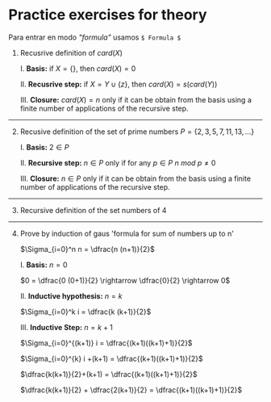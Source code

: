 # Practice exercises for theory

Para entrar en modo _"formula"_ usamos `$ Formula $`

1. Recusrive definition of $card (X)$

    I. **Basis:** if $X = \{\}$, then $card(X) = 0$

    II. **Recusrive step:** if $X = Y \cup \{z\}$, then $card(X) = s(card(Y))$

    III. **Closure:** $card(X) = n$ only if it can be obtain from the basis using a finite number of applications of the recursive step.

---

2. Recusive definition of the set of prime numbers $P = \{2,3,5,7,11,13,...\}$

    I. **Basis:** $2 \in P$

    II. **Recursive step:** $n \in P$ only if for any $p \in P$ $n$ $mod$ $p \neq 0$

    III. **Closure:** $n \in P$ only if it can be obtain from the basis using a finite number of applications of the recursive step.

---

3. Recursive definition of the set numbers of $4$

---

4. Prove by induction of gaus 'formula for sum of numbers up to n'

    $\Sigma_{i=0}^n n = \dfrac{n (n+1)}{2}$

    I. **Basis:** $n = 0$
    
    $0 = \dfrac{0 (0+1)}{2} \rightarrow \dfrac{0}{2} \rightarrow 0$

    II. **Inductive hypothesis:** $n = k$

    $\Sigma_{i=0}^k i = \dfrac{k (k+1)}{2}$

    III. **Inductive Step:** $n = k + 1$

    $\Sigma_{i=0}^{(k+1)} i = \dfrac{(k+1)((k+1)+1)}{2}$

    $\Sigma_{i=0}^{k} i +(k+1) = \dfrac{(k+1)((k+1)+1)}{2}$

    $\dfrac{k(k+1)}{2}+(k+1) = \dfrac{(k+1)((k+1)+1)}{2}$

    $\dfrac{k(k+1)}{2} + \dfrac{2(k+1)}{2} = \dfrac{(k+1)((k+1)+1)}{2}$
